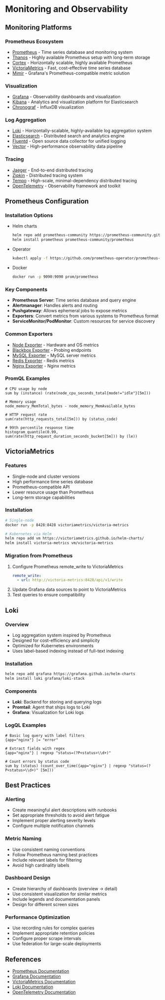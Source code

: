# Monitoring and Observability

## Monitoring Platforms

### Prometheus Ecosystem
- [Prometheus](https://prometheus.io/) - Time series database and monitoring system
- [Thanos](https://thanos.io/) - Highly available Prometheus setup with long-term storage
- [Cortex](https://cortexmetrics.io/) - Horizontally scalable, highly available Prometheus
- [VictoriaMetrics](https://victoriametrics.com/) - Fast, cost-effective time series database
- [Mimir](https://grafana.com/oss/mimir/) - Grafana's Prometheus-compatible metric solution

### Visualization
- [Grafana](https://grafana.com/) - Observability dashboards and visualization
- [Kibana](https://www.elastic.co/kibana/) - Analytics and visualization platform for Elasticsearch
- [Chronograf](https://www.influxdata.com/time-series-platform/chronograf/) - InfluxDB visualization

### Log Aggregation
- [Loki](https://grafana.com/oss/loki/) - Horizontally-scalable, highly-available log aggregation system
- [Elasticsearch](https://www.elastic.co/elasticsearch/) - Distributed search and analytics engine
- [Fluentd](https://www.fluentd.org/) - Open source data collector for unified logging
- [Vector](https://vector.dev/) - High-performance observability data pipeline

### Tracing
- [Jaeger](https://www.jaegertracing.io/) - End-to-end distributed tracing
- [Zipkin](https://zipkin.io/) - Distributed tracing system
- [Tempo](https://grafana.com/oss/tempo/) - High-scale, minimal-dependency distributed tracing
- [OpenTelemetry](https://opentelemetry.io/) - Observability framework and toolkit

## Prometheus Configuration

### Installation Options
- Helm charts
  ```bash
  helm repo add prometheus-community https://prometheus-community.github.io/helm-charts
  helm install prometheus prometheus-community/prometheus
  ```
- Operator
  ```bash
  kubectl apply -f https://github.com/prometheus-operator/prometheus-operator/releases/download/v0.59.1/bundle.yaml
  ```
- Docker
  ```bash
  docker run -p 9090:9090 prom/prometheus
  ```

### Key Components
- **Prometheus Server**: Time series database and query engine
- **Alertmanager**: Handles alerts and routing
- **Pushgateway**: Allows ephemeral jobs to expose metrics
- **Exporters**: Convert metrics from various systems to Prometheus format
- **ServiceMonitor/PodMonitor**: Custom resources for service discovery

### Common Exporters
- [Node Exporter](https://github.com/prometheus/node_exporter) - Hardware and OS metrics
- [Blackbox Exporter](https://github.com/prometheus/blackbox_exporter) - Probing endpoints
- [MySQL Exporter](https://github.com/prometheus/mysqld_exporter) - MySQL server metrics
- [Redis Exporter](https://github.com/oliver006/redis_exporter) - Redis metrics
- [Nginx Exporter](https://github.com/nginxinc/nginx-prometheus-exporter) - Nginx metrics

### PromQL Examples
```promql
# CPU usage by node
sum by (instance) (rate(node_cpu_seconds_total{mode!="idle"}[5m]))

# Memory usage
node_memory_MemTotal_bytes - node_memory_MemAvailable_bytes

# HTTP request rate
sum(rate(http_requests_total[5m])) by (status_code)

# 99th percentile response time
histogram_quantile(0.99, sum(rate(http_request_duration_seconds_bucket[5m])) by (le))
```

## VictoriaMetrics

### Features
- Single-node and cluster versions
- High performance time series database
- Prometheus-compatible API
- Lower resource usage than Prometheus
- Long-term storage capabilities

### Installation
```bash
# Single-node
docker run -p 8428:8428 victoriametrics/victoria-metrics

# Kubernetes via Helm
helm repo add vm https://victoriametrics.github.io/helm-charts/
helm install victoria-metrics vm/victoria-metrics
```

### Migration from Prometheus
1. Configure Prometheus remote_write to VictoriaMetrics
   ```yaml
   remote_write:
     - url: http://victoria-metrics:8428/api/v1/write
   ```
2. Update Grafana data sources to point to VictoriaMetrics
3. Test queries to ensure compatibility

## Loki

### Overview
- Log aggregation system inspired by Prometheus
- Designed for cost-efficiency and simplicity
- Optimized for Kubernetes environments
- Uses label-based indexing instead of full-text indexing

### Installation
```bash
helm repo add grafana https://grafana.github.io/helm-charts
helm install loki grafana/loki-stack
```

### Components
- **Loki**: Backend for storing and querying logs
- **Promtail**: Agent that ships logs to Loki
- **Grafana**: Visualization for Loki logs

### LogQL Examples
```logql
# Basic log query with label filters
{app="nginx"} |= "error"

# Extract fields with regex
{app="nginx"} | regexp "status=(?P<status>\\d+)"

# Count errors by status code
sum by (status) (count_over_time({app="nginx"} | regexp "status=(?P<status>\\d+)" [5m]))
```

## Best Practices

### Alerting
- Create meaningful alert descriptions with runbooks
- Set appropriate thresholds to avoid alert fatigue
- Implement proper alerting severity levels
- Configure multiple notification channels

### Metric Naming
- Use consistent naming conventions
- Follow Prometheus naming best practices
- Include relevant labels for filtering
- Avoid high cardinality labels

### Dashboard Design
- Create hierarchy of dashboards (overview → detail)
- Use consistent visualization for similar metrics
- Include legends and documentation panels
- Design for different screen sizes

### Performance Optimization
- Use recording rules for complex queries
- Implement appropriate retention policies
- Configure proper scrape intervals
- Use federation for large-scale deployments

## References
- [Prometheus Documentation](https://prometheus.io/docs/introduction/overview/)
- [Grafana Documentation](https://grafana.com/docs/)
- [VictoriaMetrics Documentation](https://docs.victoriametrics.com/)
- [Loki Documentation](https://grafana.com/docs/loki/latest/)
- [OpenTelemetry Documentation](https://opentelemetry.io/docs/) 